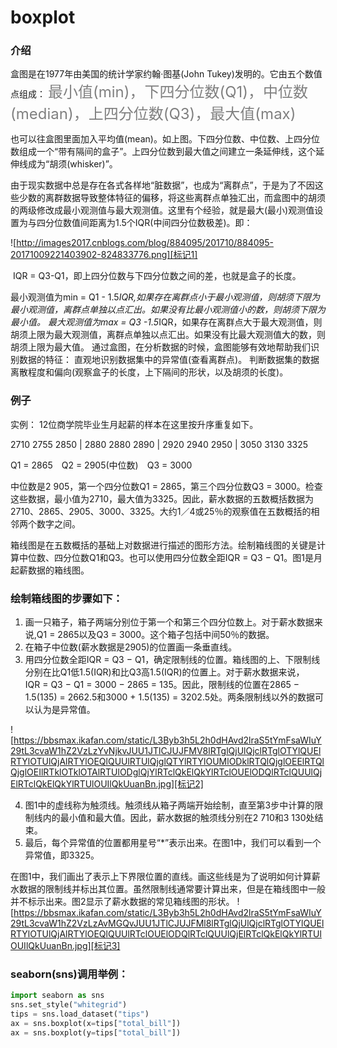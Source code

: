 # boxplot

### 介绍

盒图是在1977年由美国的统计学家约翰·图基(John Tukey)发明的。它由五个数值点组成：
<font color=gray size=5>最小值(min)，下四分位数(Q1)，中位数(median)，上四分位数(Q3)，最大值(max) </font>

也可以往盒图里面加入平均值(mean)。如上图。下四分位数、中位数、上四分位数组成一个“带有隔间的盒子”。上四分位数到最大值之间建立一条延伸线，这个延伸线成为“胡须(whisker)”。

由于现实数据中总是存在各式各样地“脏数据”，也成为“离群点”，于是为了不因这些少数的离群数据导致整体特征的偏移，将这些离群点单独汇出，而盒图中的胡须的两级修改成最小观测值与最大观测值。这里有个经验，就是最大(最小)观测值设置为与四分位数值间距离为1.5个IQR(中间四分位数极差)。即：

![http://images2017.cnblogs.com/blog/884095/201710/884095-20171009221403902-824833776.png][标记1]


 IQR = Q3-Q1，即上四分位数与下四分位数之间的差，也就是盒子的长度。

最小观测值为min = Q1 - 1.5*IQR,如果存在离群点小于最小观测值，则胡须下限为最小观测值，离群点单独以点汇出。如果没有比最小观测值小的数，则胡须下限为最小值。
最大观测值为max = Q3 -1.5*IQR，如果存在离群点大于最大观测值，则胡须上限为最大观测值，离群点单独以点汇出。如果没有比最大观测值大的数，则胡须上限为最大值。
通过盒图，在分析数据的时候，盒图能够有效地帮助我们识别数据的特征：
直观地识别数据集中的异常值(查看离群点)。
判断数据集的数据离散程度和偏向(观察盒子的长度，上下隔间的形状，以及胡须的长度)。

### 例子
实例：
12位商学院毕业生月起薪的样本在这里按升序重复如下。

2710 2755 2850 | 2880 2880 2890 | 2920 2940 2950 | 3050 3130 3325

Q1 = 2865　Q2 = 2905(中位数)　Q3 = 3000

中位数是2 905，第一个四分位数Q1 = 2865，第三个四分位数Q3 = 3000。检查这些数据，最小值为2710，最大值为3325。因此，薪水数据的五数概括数据为2710、2865、2905、3000、3325。大约1／4或25％的观察值在五数概括的相邻两个数字之间。

箱线图是在五数概括的基础上对数据进行描述的图形方法。绘制箱线图的关键是计算中位数、四分位数Q1和Q3。也可以使用四分位数全距IQR = Q3 − Q1。图1是月起薪数据的箱线图。

### 绘制箱线图的步骤如下：

1. 画一只箱子，箱子两端分别位于第一个和第三个四分位数上。对于薪水数据来说,Q1 = 2865以及Q3 = 3000。这个箱子包括中间50％的数据。
2. 在箱子中位数(薪水数据是2905)的位置画一条垂直线。
3. 用四分位数全距IQR = Q3 − Q1，确定限制线的位置。箱线图的上、下限制线分别在比Q1低1.5(IQR)和比Q3高1.5(IQR)的位置上。对于薪水数据来说，IQR = Q3 − Q1 = 3000 − 2865 = 135。因此，限制线的位置在2865 − 1.5(135) = 2662.5和3000 + 1.5(135) = 3202.5处。两条限制线以外的数据可以认为是异常值。

![https://bbsmax.ikafan.com/static/L3Byb3h5L2h0dHAvd2lraS5tYmFsaWIuY29tL3cvaW1hZ2VzLzYvNjkvJUU1JTlCJUJFMV8lRTglQjUlQjclRTglOTYlQUElRTYlOTUlQjAlRTYlOEQlQUUlRTUlQjglQTYlRTYlOUMlODklRTQlQjglOEElRTQlQjglOEIlRTklOTklOTAlRTUlODglQjYlRTclQkElQkYlRTclOUElODQlRTclQUUlQjElRTclQkElQkYlRTUlOUIlQkUuanBn.jpg][标记2]

4. 图1中的虚线称为触须线。触须线从箱子两端开始绘制，直至第3步中计算的限制线内的最小值和最大值。因此，薪水数据的触须线分别在2 710和3 130处结束。
5. 最后，每个异常值的位置都用星号“*”表示出来。在图1中，我们可以看到一个异常值，即3325。

在图1中，我们画出了表示上下界限位置的直线。画这些线是为了说明如何计算薪水数据的限制线并标出其位置。虽然限制线通常要计算出来，但是在箱线图中一般并不标示出来。图2显示了薪水数据的常见箱线图的形状。
![https://bbsmax.ikafan.com/static/L3Byb3h5L2h0dHAvd2lraS5tYmFsaWIuY29tL3cvaW1hZ2VzLzAvMGQvJUU1JTlCJUJFMl8lRTglQjUlQjclRTglOTYlQUElRTYlOTUlQjAlRTYlOEQlQUUlRTclOUElODQlRTclQUUlQjElRTclQkElQkYlRTUlOUIlQkUuanBn.jpg][标记3]
　　

### seaborn(sns)调用举例：
```  python
import seaborn as sns
sns.set_style("whitegrid")
tips = sns.load_dataset("tips")
ax = sns.boxplot(x=tips["total_bill"])
ax = sns.boxplot(y=tips["total_bill"])
```


[标记1]:http://images2017.cnblogs.com/blog/884095/201710/884095-20171009221403902-824833776.png
[标记2]:https://bbsmax.ikafan.com/static/L3Byb3h5L2h0dHAvd2lraS5tYmFsaWIuY29tL3cvaW1hZ2VzLzYvNjkvJUU1JTlCJUJFMV8lRTglQjUlQjclRTglOTYlQUElRTYlOTUlQjAlRTYlOEQlQUUlRTUlQjglQTYlRTYlOUMlODklRTQlQjglOEElRTQlQjglOEIlRTklOTklOTAlRTUlODglQjYlRTclQkElQkYlRTclOUElODQlRTclQUUlQjElRTclQkElQkYlRTUlOUIlQkUuanBn.jpg
[标记3]:https://bbsmax.ikafan.com/static/L3Byb3h5L2h0dHAvd2lraS5tYmFsaWIuY29tL3cvaW1hZ2VzLzAvMGQvJUU1JTlCJUJFMl8lRTglQjUlQjclRTglOTYlQUElRTYlOTUlQjAlRTYlOEQlQUUlRTclOUElODQlRTclQUUlQjElRTclQkElQkYlRTUlOUIlQkUuanBn.jpg
